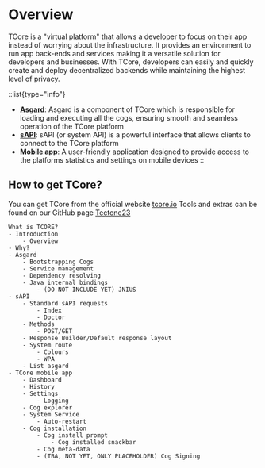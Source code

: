 # Overview

TCore is a "virtual platform" that allows a developer to focus on their app instead of worrying about the infrastructure. It provides an environment to run app back-ends and services making it a versatile solution for developers and businesses. With TCore, developers can easily and quickly create and deploy decentralized backends while maintaining the highest level of privacy.

::list{type="info"}
- [**Asgard**](http://localhost:3000/asgard): Asgard is a component of TCore which is responsible for loading and executing all the cogs, ensuring smooth and seamless operation of the TCore platform
- [**sAPI**](http://localhost:3000/sapi/standard_req): sAPI (or system API) is a powerful interface that allows clients to connect to the TCore platform
- [**Mobile app**](): A user-friendly application designed to provide access to the platforms statistics and settings on mobile devices 
::


## How to get TCore?

You can get TCore from the official website [tcore.io](https://tcore.io/) Tools and extras can be found on our GitHub page [Tectone23](https://github.com/TecTone23/)


```
What is TCORE?
- Introduction
    - Overview
- Why?
- Asgard
    - Bootstrapping Cogs
    - Service management
    - Dependency resolving
    - Java internal bindings
        - (DO NOT INCLUDE YET) JNIUS 
- sAPI
    - Standard sAPI requests
        - Index        
        - Doctor
    - Methods
        - POST/GET
    - Response Builder/Default response layout
    - System route
        - Colours
        - WPA
    - List asgard
- TCore mobile app
    - Dashboard
    - History
    - Settings
        - Logging
    - Cog explorer
    - System Service
        - Auto-restart
    - Cog installation
        - Cog install prompt
            - Cog installed snackbar
        - Cog meta-data
        - (TBA, NOT YET, ONLY PLACEHOLDER) Cog Signing
```
